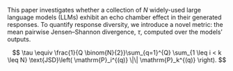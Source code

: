 This paper investigates whether a collection of $N$ widely-used large language models (LLMs)
exhibit an echo chamber effect in their generated responses. To quantify response diversity, we
introduce a novel metric: the mean pairwise Jensen–Shannon divergence, $\tau$, computed over the models’
outputs.

$$
\tau \equiv \frac{1}{Q \binom{N}{2}}\sum_{q=1}^{Q} \sum_{1 \leq i < k \leq N} \text{JSD}\left( \mathrm{P}_i^{(q)} \|\| \mathrm{P}_k^{(q)} \right).
$$
